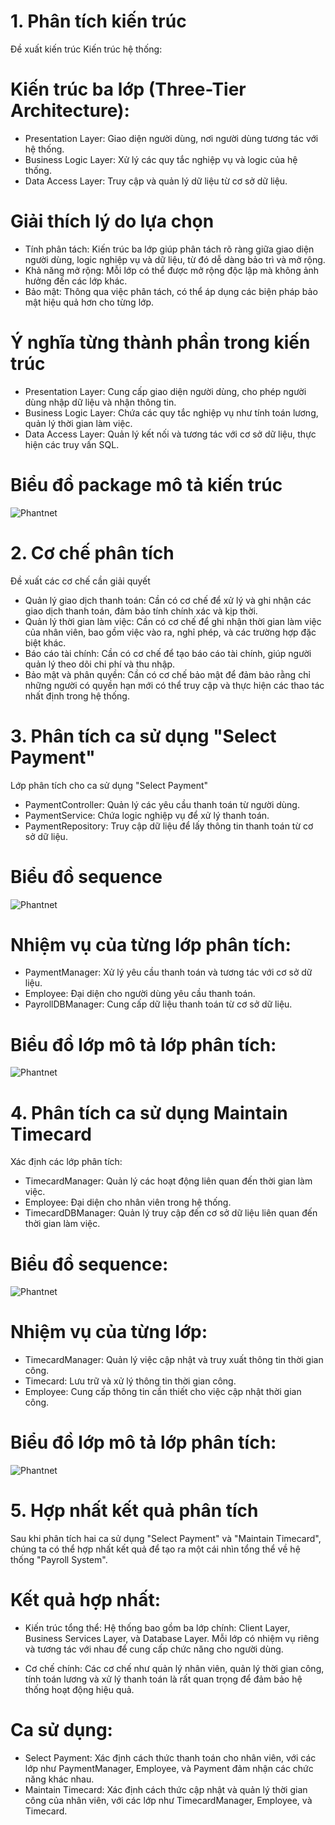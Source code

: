 # 1. Phân tích kiến trúc
Đề xuất kiến trúc
Kiến trúc hệ thống:

# Kiến trúc ba lớp (Three-Tier Architecture):
+ Presentation Layer: Giao diện người dùng, nơi người dùng tương tác với hệ thống.
+ Business Logic Layer: Xử lý các quy tắc nghiệp vụ và logic của hệ thống.
+ Data Access Layer: Truy cập và quản lý dữ liệu từ cơ sở dữ liệu.
# Giải thích lý do lựa chọn
+ Tính phân tách: Kiến trúc ba lớp giúp phân tách rõ ràng giữa giao diện người dùng, logic nghiệp vụ và dữ liệu, từ đó dễ dàng bảo trì và mở rộng.
+ Khả năng mở rộng: Mỗi lớp có thể được mở rộng độc lập mà không ảnh hưởng đến các lớp khác.
+ Bảo mật: Thông qua việc phân tách, có thể áp dụng các biện pháp bảo mật hiệu quả hơn cho từng lớp.
# Ý nghĩa từng thành phần trong kiến trúc
+ Presentation Layer: Cung cấp giao diện người dùng, cho phép người dùng nhập dữ liệu và nhận thông tin.
+ Business Logic Layer: Chứa các quy tắc nghiệp vụ như tính toán lương, quản lý thời gian làm việc.
+ Data Access Layer: Quản lý kết nối và tương tác với cơ sở dữ liệu, thực hiện các truy vấn SQL.
  
# Biểu đồ package mô tả kiến trúc

![Phantnet](https://www.planttext.com/api/plantuml/png/b5BB2i8m4BptAnRl_eBukWWLApukqiEQhYNORcIJ7aJyCWz-ahzWJ0LHW-0UPsPdCc5lbslVEXJNr5LoGBN7ag2J2LbYXquRXXIF91qu9U1dix8a01Ds93jKb4CBJ_ZGE5XZfOkmbIVdvEKtRAnciXPIKshruPZXKKnLGIP6UOtcCc-9fQv9eHGmHVOsjN_Havdzo1gZGnWe5UBUWXxC5Yt1o32JQbS3ivYdC6z8DDbWzjsosujr_8Q2CDOe1WPnj6KK_TyxsZYA1ldRD_I92tyKTm000F__0m00)


# 2. Cơ chế phân tích
Đề xuất các cơ chế cần giải quyết
+ Quản lý giao dịch thanh toán: Cần có cơ chế để xử lý và ghi nhận các giao dịch thanh toán, đảm bảo tính chính xác và kịp thời.
+ Quản lý thời gian làm việc: Cần có cơ chế để ghi nhận thời gian làm việc của nhân viên, bao gồm việc vào ra, nghỉ phép, và các trường hợp đặc biệt khác.
+ Báo cáo tài chính: Cần có cơ chế để tạo báo cáo tài chính, giúp người quản lý theo dõi chi phí và thu nhập.
+ Bảo mật và phân quyền: Cần có cơ chế bảo mật để đảm bảo rằng chỉ những người có quyền hạn mới có thể truy cập và thực hiện các thao tác nhất định trong hệ thống.

# 3. Phân tích ca sử dụng "Select Payment"
Lớp phân tích cho ca sử dụng "Select Payment"
+ PaymentController: Quản lý các yêu cầu thanh toán từ người dùng.
+ PaymentService: Chứa logic nghiệp vụ để xử lý thanh toán.
+ PaymentRepository: Truy cập dữ liệu để lấy thông tin thanh toán từ cơ sở dữ liệu.

# Biểu đồ sequence

![Phantnet](https://www.planttext.com/api/plantuml/png/T9513i8W44Ntd6AMkl02B4mJFO3HU809Z4f2WS1eqhEvy4XUGPhIqAIuvV_t_ypmVN-wn1ZvsLk1Yds4Qw8eGduooWHq32SSUd9yy8wZjxQjNYY-ZAAMTARWaydHWn1ZEC1klmwLaCYIuY9ijc9bMN2bJiATPk98ZCQc2XRFWggJIBWHgyUC8cFbggjL68cVqO7EoF-YvLe529C2UXgplTru7WdQf61nM24TEPt_wGS00F__0m00)

# Nhiệm vụ của từng lớp phân tích:
+ PaymentManager: Xử lý yêu cầu thanh toán và tương tác với cơ sở dữ liệu.
+ Employee: Đại diện cho người dùng yêu cầu thanh toán.
+ PayrollDBManager: Cung cấp dữ liệu thanh toán từ cơ sở dữ liệu.
  
# Biểu đồ lớp mô tả lớp phân tích:

![Phantnet](https://www.planttext.com/api/plantuml/png/UhzxlqDnIM9HIMbk3bToJc9niK90OcLkQbw9Rs9UOdfgaK8rbm8O5AKMbgOMbq1bDJIXmYcPnGKvYPK8uLekg3ckkGKv-PMfgN0JqbDBN59B4ZDpYf6L0NKMvUVak3YXMmXK3ZKLHHUQytHrxH0sMIcK5gSMOrE2OGjKgKDgNWhGwm00003__mC0)

# 4. Phân tích ca sử dụng Maintain Timecard
Xác định các lớp phân tích:

+ TimecardManager: Quản lý các hoạt động liên quan đến thời gian làm việc.
+ Employee: Đại diện cho nhân viên trong hệ thống.
+ TimecardDBManager: Quản lý truy cập đến cơ sở dữ liệu liên quan đến thời gian làm việc.

# Biểu đồ sequence:

![Phantnet](https://www.planttext.com/api/plantuml/png/UhzxlsjkGKv-PMggWgwTGaXcRcfoOb6ARs9UOdfgaPL2KMfXQMfn2Kmyj20biIHLGvCBJI6oNXSdkEvIi7AO198sk1fibW80003__mC0)

# Nhiệm vụ của từng lớp:

+ TimecardManager: Quản lý việc cập nhật và truy xuất thông tin thời gian công.
+ Timecard: Lưu trữ và xử lý thông tin thời gian công.
+ Employee: Cung cấp thông tin cần thiết cho việc cập nhật thời gian công.

# Biểu đồ lớp mô tả lớp phân tích:

![Phantnet](https://www.planttext.com/api/plantuml/png/Z9BDIiGm58NtVOgx745Ve8ZCOWG5HmGLrzVcqWdcf-P76CGdS-4Z-GecdIJziGFJHIddddFvSfhVxv-rTMYSbwAg6e7MmhNiXDuJmMS5uRa0IiBjfeP7PxXgqq2Xf9dakAG63RlZrjKGtvTFIRhgBG0jkIojpevuaB7Y2NloTx1_QCwghuJwe0Llw3ydB83EjJ4fd89wp3HXXH4i5DfSRHvjKM5BfZHyGck6tZtPWlFSCNIq2lNdttKE2qKTiepRJk3-a1bWH-6Xs1bfGOpHMOCxxOrzqUQDM0rSkIGtEpGjtNlvIcQI0F0zGG7e5_JHAM-eVKCEkR3nWamsn54y-89-C-34SGGAnrcJOk5o_m400F__0m00)

# 5. Hợp nhất kết quả phân tích
Sau khi phân tích hai ca sử dụng "Select Payment" và "Maintain Timecard", chúng ta có thể hợp nhất kết quả để tạo ra một cái nhìn tổng thể về hệ thống "Payroll System".

# Kết quả hợp nhất:

+ Kiến trúc tổng thể: Hệ thống bao gồm ba lớp chính: Client Layer, Business Services Layer, và Database Layer. Mỗi lớp có nhiệm vụ riêng và tương tác với nhau để cung cấp chức năng cho người dùng.

+ Cơ chế chính: Các cơ chế như quản lý nhân viên, quản lý thời gian công, tính toán lương và xử lý thanh toán là rất quan trọng để đảm bảo hệ thống hoạt động hiệu quả.

# Ca sử dụng:

+ Select Payment: Xác định cách thức thanh toán cho nhân viên, với các lớp như PaymentManager, Employee, và Payment đảm nhận các chức năng khác nhau.
+ Maintain Timecard: Xác định cách thức cập nhật và quản lý thời gian công của nhân viên, với các lớp như TimecardManager, Employee, và Timecard.
